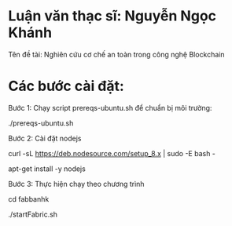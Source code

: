 # Luận văn thạc sĩ: Nguyễn Ngọc Khánh
Tên đề tài: Nghiên cứu cơ chế an toàn trong công nghệ Blockchain

# Các bước cài đặt:

Bước 1: Chạy script prereqs-ubuntu.sh để chuẩn bị môi trường:

./prereqs-ubuntu.sh

Bước 2: Cài đặt nodejs

curl -sL https://deb.nodesource.com/setup_8.x | sudo -E bash -

apt-get install -y nodejs

Bước 3: Thực hiện chạy theo chương trình

cd fabbanhk

./startFabric.sh
